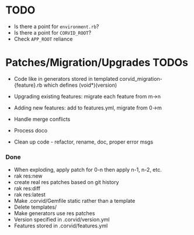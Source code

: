 TODO
====
* Is there a point for `environment.rb`?
* Is there a point for `CORVID_ROOT`?
* Check `APP_ROOT` reliance

Patches/Migration/Upgrades TODOs
================================
* Code like in generators stored in templated corvid_migration-{feature}.rb which defines (void*)(version)
* Upgrading existing features: migrate each feature from m->n
* Adding new features: add to features.yml, migrate from 0->m

* Handle merge conflicts

* Process doco
* Clean up code - refactor, rename, doc, proper error msgs

### Done
* When exploding, apply patch for 0-n then apply n-1, n-2, etc.
* rak res:new
* create real res patches based on git history
* rak res:diff
* rak res:latest
* Make .corvid/Gemfile static rather than a template
* Delete templates/
* Make generators use res patches
* Version specified in .corvid/version.yml
* Features stored in .corvid/features.yml
